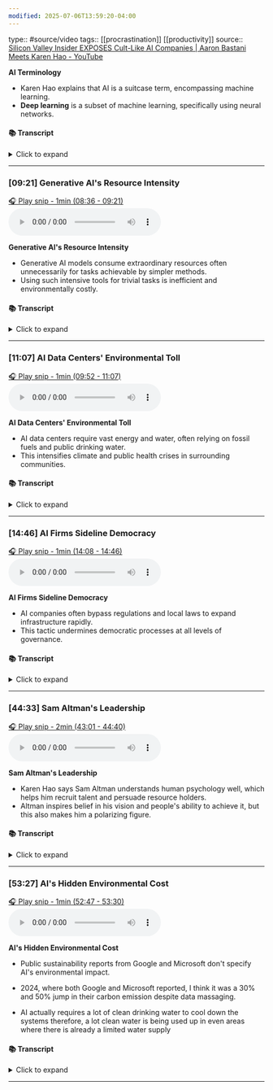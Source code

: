 ```yaml
---
modified: 2025-07-06T13:59:20-04:00
---
```

type:: #source/video 
tags:: [[procrastination]] [[productivity]]
source:: [Silicon Valley Insider EXPOSES Cult-Like AI Companies | Aaron Bastani Meets Karen Hao - YouTube](https://www.youtube.com/watch?v=8enXRDlWguU)


**AI Terminology**
- Karen Hao explains that AI is a suitcase term, encompassing machine learning. 
- **Deep learning** is a subset of machine learning, specifically using neural networks.


#### 📚 Transcript
<details>
<summary>Click to expand</summary>
<blockquote><b>Karen Hao</b><br/><br/>One of the founding fathers of AI used to call AI a suitcase word because you can put whatever you want in the suitcase and suddenly AI means something different. So we have this suitcase word of AI. And then under that, any data-driven AI techniques are called machine learning. And then any neural network data-driven techniques are called deep learning. So it's the smallest circle within this broader suitcase. So deep learning and neural networks are kind of interchangeable. Not exactly in the sense that neural networks are referring to a piece of software and deep learning is referring to the process that the software is doing.</blockquote>
</details>



---


### [09:21] Generative AI's Resource Intensity


[🎧 Play snip - 1min️ (08:36 - 09:21)](https://share.snipd.com/snip/379eef31-38da-4895-b0bc-9fb1996f714f)
<audio controls> <source src="https://storage.googleapis.com/sideload_processed/8476c8b4-c6fb-443c-b47f-3b747e0e469c%2F8476c8b4-c6fb-443c-b47f-3b747e0e469c.mp3#t=08:36,09:21"> </audio>


**Generative AI's Resource Intensity**

- Generative AI models consume extraordinary resources often unnecessarily for tasks achievable by simpler methods.
- Using such intensive tools for trivial tasks is inefficient and environmentally costly.


#### 📚 Transcript
<details>
<summary>Click to expand</summary>
<blockquote><b>Karen Hao</b><br/><br/>Exactly. Like it's not fit for the task. And the extraordinary amount of environmental costs for flying that rocket when you could have flown a much more efficient plane to do the same thing is like, what are you doing? And that's one of the things that people don't really realize about artificial or about generative AI is that the resource consumption required to develop these models and also use These models is quite extraordinary. And oftentimes people are using them for tasks that could be achieved with highly efficient, different AI techniques. But because we use the sweeping term AI to mean anything, then people just think, oh, yeah, right, right.</blockquote>
</details>



---


### [11:07] AI Data Centers' Environmental Toll


[🎧 Play snip - 1min️ (09:52 - 11:07)](https://share.snipd.com/snip/06963b7a-f7c5-4f7e-a67c-60df46806d0d)
<audio controls> <source src="https://storage.googleapis.com/sideload_processed/8476c8b4-c6fb-443c-b47f-3b747e0e469c%2F8476c8b4-c6fb-443c-b47f-3b747e0e469c.mp3#t=09:52,11:07"> </audio>


**AI Data Centers' Environmental Toll**

- AI data centers require vast energy and water, often relying on fossil fuels and public drinking water.
- This intensifies climate and public health crises in surrounding communities.


#### 📚 Transcript
<details>
<summary>Click to expand</summary>
<blockquote><b>Karen Hao</b><br/><br/>There are numbers around the energy consumption, which you could then use to kind of try and project carbon emissions. There was a McKinsey report that recently projected that based on the current pace of data center and supercomputer expansion for the development and deployment of AI technologies, We would need to add around half to 1.2 times the amount of energy consumed in the UK annually to the global grid in the next five years. Wow. Yeah. And most of that will be serviced by fossil fuels. This is something that Sam Altman actually even said in front of the Senate a couple of weeks ago. He said it will most probably be natural gas. So he actually picked the nicest fossil fuel. But we're already seeing reports of coal plants having their lives extended. They were meant to be retired, but they're no longer being retired explicitly to power data center development. We're seeing reports of Elon Musk's XAI, the giant supercomputer that he built called Colossus in Memphis, Tennessee. It is being powered with around 35 unlicensed methane gas turbines that are pumping thousands of toxic air pollutants into the air, into that community. So this</blockquote>
</details>



---


### [14:46] AI Firms Sideline Democracy


[🎧 Play snip - 1min️ (14:08 - 14:46)](https://share.snipd.com/snip/73a0bcae-c3dd-48d4-8cf1-2c183c88a132)
<audio controls> <source src="https://storage.googleapis.com/sideload_processed/8476c8b4-c6fb-443c-b47f-3b747e0e469c%2F8476c8b4-c6fb-443c-b47f-3b747e0e469c.mp3#t=14:08,14:46"> </audio>


**AI Firms Sideline Democracy**

- AI companies often bypass regulations and local laws to expand infrastructure rapidly.
- This tactic undermines democratic processes at all levels of governance.


#### 📚 Transcript
<details>
<summary>Click to expand</summary>
<blockquote><b>Karen Hao</b><br/><br/>Local levels all the way to the international level.</blockquote><br/><blockquote><b>Aaron Bastani</b><br/><br/>It's kind of that orthodoxy of seek permission after you do something is now, I mean, when you start applying...</blockquote><br/><blockquote><b>Karen Hao</b><br/><br/>This is business as usual for those companies. That's part of their expansion strategy.</blockquote><br/><blockquote><b>Aaron Bastani</b><br/><br/>Which we'll talk about. And we're going to talk about the sort of global colonial aspect as well with regards to resource consumption resource use just bring it back to the us again because at the top of this Conversation i want to offer a bit of a primer to people out there who they maybe know what ai is they maybe have used chat gpt what are the major companies we're now talking about in this Space particularly in the united states of america over the last five years? Who</blockquote>
</details>



---


### [44:33] Sam Altman's Leadership


[🎧 Play snip - 2min️ (43:01 - 44:40)](https://share.snipd.com/snip/088e4985-3fa7-43c1-84db-b35a535cbccf)
<audio controls> <source src="https://storage.googleapis.com/sideload_processed/8476c8b4-c6fb-443c-b47f-3b747e0e469c%2F8476c8b4-c6fb-443c-b47f-3b747e0e469c.mp3#t=43:01,44:40"> </audio>


**Sam Altman's Leadership**

- Karen Hao says Sam Altman understands human psychology well, which helps him recruit talent and persuade resource holders.
- Altman inspires belief in his vision and people's ability to achieve it, but this also makes him a polarizing figure.


#### 📚 Transcript
<details>
<summary>Click to expand</summary>
<blockquote><b>Karen Hao</b><br/><br/>Yeah, I think it really comes down to he really he does understand human psychology very well, which not only is helpful in getting people to join in on his quest. So he's great at acquiring talent. And then he's said himself, like, I'm a visionary leader. I'm not an operational leader. And my best skill is to acquire the best people that then operationalize the thing. So he's good at persuading people into joining his quest. He's good at persuading whoever has access to whatever resource he needs to then give him that resource, whether it's capital, lands, energy, water, laws, you know. Um, and then he is, people have said that he instills a very powerful sense of belief in his vision and in their ability to then do it. He's good.</blockquote><br/><blockquote><b>Aaron Bastani</b><br/><br/>We say in English soccer, we would say good man manager. He can inspire people.</blockquote><br/><blockquote><b>Karen Hao</b><br/><br/>He inspires people to do things that they didn't think that they would be able to do yeah um but yeah but i mean this is this is why there's so much controversy he is such a polarizing figure Because people who in everyone has a very personalized encounter relationship him because he, he often, um, he, he does his best work in one-on meetings when he can say whatever he needs To say to get you to do, believe, achieve whatever it is that he needs you to do.</blockquote>
</details>



---


### [53:27] AI's Hidden Environmental Cost


[🎧 Play snip - 1min️ (52:47 - 53:30)](https://share.snipd.com/snip/de747d45-eb00-459a-91cd-c577e21b2e19)
<audio controls> <source src="https://storage.googleapis.com/sideload_processed/8476c8b4-c6fb-443c-b47f-3b747e0e469c%2F8476c8b4-c6fb-443c-b47f-3b747e0e469c.mp3#t=52:47,53:30"> </audio>


**AI's Hidden Environmental Cost**

- Public sustainability reports from Google and Microsoft don't specify AI's environmental impact.
- 2024, where both Google and Microsoft reported, I think it was a 30% and 50% jump in their carbon emission despite data massaging.

- AI actually requires a lot of clean drinking water to cool down the systems therefore, a lot clean water is being used up in even areas where there is already a limited water supply



#### 📚 Transcript
<details>
<summary>Click to expand</summary>
<blockquote><b>Karen Hao</b><br/><br/>They do not break down how much of those data centers are being used for AI. They also have sustainability reports where they talk about the water and carbon and things like that. But they do not break down how much of that is coming from AI either. And they also massage that data a lot to make it seem better than it actually is. But even with the massaging, there was that story two years ago, or sorry, last year, 2024, where both Google and Microsoft reported, I think it was a 30% and 50% jump in their carbon emissions Because largely driven by the data center development.</blockquote><br/><blockquote><b>Aaron Bastani</b><br/><br/>Yeah. And</blockquote>
</details>



---
